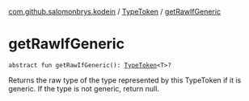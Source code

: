 [com.github.salomonbrys.kodein](../index.md) / [TypeToken](index.md) / [getRawIfGeneric](.)

# getRawIfGeneric

`abstract fun getRawIfGeneric(): `[`TypeToken`](index.md)`<T>?`

Returns the raw type of the type represented by this TypeToken if it is generic.
If the type is not generic, return null.

